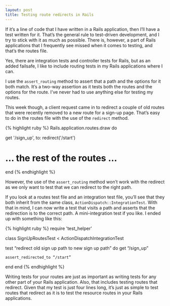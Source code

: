 ```yaml
---
layout: post
title: Testing route redirects in Rails
---
```

If it’s a line of code that I have written in a Rails application, then I’ll have a test written for it. That’s the general rule to test-driven development, and I try to stick with it as much as possible. There is, however, a part of Rails applications that I frequently see missed when it comes to testing, and that’s the routes file.

Yes, there are integration tests and controller tests for Rails, but as an added failsafe, I like to include routing tests in my Rails applications where I can.

I use the `assert_routing` method to assert that a path and the options for it both match. It’s a two-way assertion as it tests both the routes and the options for the route. I’ve never had to use anything else for testing my routes.

This week though, a client request came in to redirect a couple of old routes that were recently removed to a new route for a sign-up page. That’s easy to do in the routes file with the use of the `redirect` method. 

{% highlight ruby %}
Rails.application.routes.draw do

  get '/sign_up', to: redirect('/start')

  # … the rest of the routes … 
end
{% endhighlight %}

However, the use of the `assert_routing` method won’t work with the redirect as we only want to test that we can redirect to the right path.

If you look at a routes test file and an integration test file, you’ll see that they both inherit from the same class, `ActionDispatch::IntegrationTest`. With that in mind, I can now write a test that visits a path and asserts that the redirection is to the correct path. A mini-integration test if you like. I ended up with something like this:

{% highlight ruby %}
require 'test_helper'

class SignUpRoutesTest < ActionDispatchIntegrationTest

  test “redirect old sign up path to new sign up path” do
    get “/sign_up”

    assert_redirected_to “/start”
  end
end
{% endhighlight %}

Writing tests for your routes are just as important as writing tests for any other part of your Rails application. Also, that includes testing routes that redirect. Given that my test is just four lines long, it’s just as simple to test routes that redirect as it is to test the resource routes in your Rails applications.